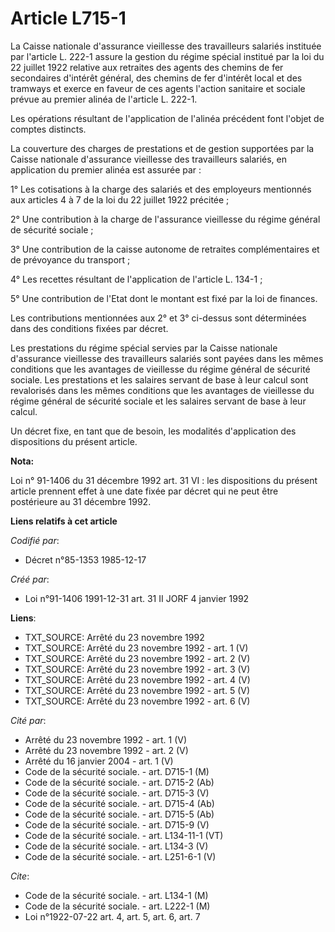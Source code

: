 # Article L715-1

La Caisse nationale d'assurance vieillesse des travailleurs salariés instituée par l'article L. 222-1 assure la gestion du
régime spécial institué par la loi du 22 juillet 1922 relative aux retraites des agents des chemins de fer secondaires
d'intérêt général, des chemins de fer d'intérêt local et des tramways et exerce en faveur de ces agents l'action sanitaire et
sociale prévue au premier alinéa de l'article L. 222-1.

Les opérations résultant de l'application de l'alinéa précédent font l'objet de comptes distincts.

La couverture des charges de prestations et de gestion supportées par la Caisse nationale d'assurance vieillesse des
travailleurs salariés, en application du premier alinéa est assurée par :

1° Les cotisations à la charge des salariés et des employeurs mentionnés aux articles 4 à 7 de la loi du 22 juillet 1922
précitée ;

2° Une contribution à la charge de l'assurance vieillesse du régime général de sécurité sociale ;

3° Une contribution de la caisse autonome de retraites complémentaires et de prévoyance du transport ;

4° Les recettes résultant de l'application de l'article L. 134-1 ;

5° Une contribution de l'Etat dont le montant est fixé par la loi de finances.

Les contributions mentionnées aux 2° et 3° ci-dessus sont déterminées dans des conditions fixées par décret.

Les prestations du régime spécial servies par la Caisse nationale d'assurance vieillesse des travailleurs salariés sont
payées dans les mêmes conditions que les avantages de vieillesse du régime général de sécurité sociale. Les prestations et
les salaires servant de base à leur calcul sont revalorisés dans les mêmes conditions que les avantages de vieillesse du
régime général de sécurité sociale et les salaires servant de base à leur calcul.

Un décret fixe, en tant que de besoin, les modalités d'application des dispositions du présent article.

**Nota:**

Loi n° 91-1406 du 31 décembre 1992 art. 31 VI : les dispositions du présent article prennent effet à une date fixée par
décret qui ne peut être postérieure au 31 décembre 1992.

**Liens relatifs à cet article**

_Codifié par_:

  - Décret n°85-1353 1985-12-17

_Créé par_:

  - Loi n°91-1406 1991-12-31 art. 31 II JORF 4 janvier 1992

**Liens**:

  - TXT_SOURCE: Arrêté du 23 novembre 1992
  - TXT_SOURCE: Arrêté du 23 novembre 1992 - art. 1 (V)
  - TXT_SOURCE: Arrêté du 23 novembre 1992 - art. 2 (V)
  - TXT_SOURCE: Arrêté du 23 novembre 1992 - art. 3 (V)
  - TXT_SOURCE: Arrêté du 23 novembre 1992 - art. 4 (V)
  - TXT_SOURCE: Arrêté du 23 novembre 1992 - art. 5 (V)
  - TXT_SOURCE: Arrêté du 23 novembre 1992 - art. 6 (V)

_Cité par_:

  - Arrêté du 23 novembre 1992 - art. 1 (V)
  - Arrêté du 23 novembre 1992 - art. 2 (V)
  - Arrêté du 16 janvier 2004 - art. 1 (V)
  - Code de la sécurité sociale. - art. D715-1 (M)
  - Code de la sécurité sociale. - art. D715-2 (Ab)
  - Code de la sécurité sociale. - art. D715-3 (V)
  - Code de la sécurité sociale. - art. D715-4 (Ab)
  - Code de la sécurité sociale. - art. D715-5 (Ab)
  - Code de la sécurité sociale. - art. D715-9 (V)
  - Code de la sécurité sociale. - art. L134-11-1 (VT)
  - Code de la sécurité sociale. - art. L134-3 (V)
  - Code de la sécurité sociale. - art. L251-6-1 (V)

_Cite_:

  - Code de la sécurité sociale. - art. L134-1 (M)
  - Code de la sécurité sociale. - art. L222-1 (M)
  - Loi n°1922-07-22 art. 4, art. 5, art. 6, art. 7
